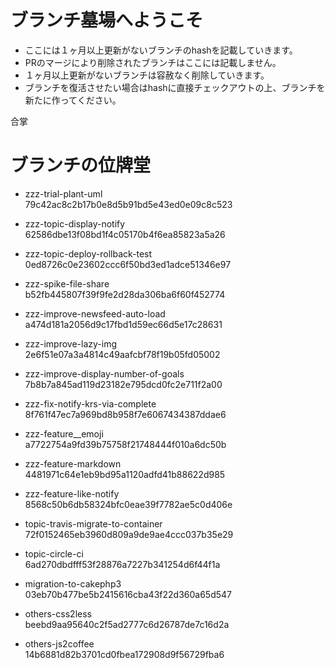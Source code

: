 # ブランチ墓場へようこそ
- ここには１ヶ月以上更新がないブランチのhashを記載していきます。
- PRのマージにより削除されたブランチはここには記載しません。
- １ヶ月以上更新がないブランチは容赦なく削除していきます。
- ブランチを復活させたい場合はhashに直接チェックアウトの上、ブランチを新たに作ってください。

合掌

# ブランチの位牌堂
- zzz-trial-plant-uml  
  79c42ac8c2b17b0e8d5b91bd5e43ed0e09c8c523

- zzz-topic-display-notify  
  62586dbe13f08bd1f4c05170b4f6ea85823a5a26

- zzz-topic-deploy-rollback-test  
  0ed8726c0e23602ccc6f50bd3ed1adce51346e97

- zzz-spike-file-share  
  b52fb445807f39f9fe2d28da306ba6f60f452774

- zzz-improve-newsfeed-auto-load  
  a474d181a2056d9c17fbd1d59ec66d5e17c28631

- zzz-improve-lazy-img  
  2e6f51e07a3a4814c49aafcbf78f19b05fd05002

- zzz-improve-display-number-of-goals  
  7b8b7a845ad119d23182e795dcd0fc2e711f2a00

- zzz-fix-notify-krs-via-complete  
  8f761f47ec7a969bd8b958f7e6067434387ddae6

- zzz-feature__emoji  
  a7722754a9fd39b75758f21748444f010a6dc50b

- zzz-feature-markdown  
  4481971c64e1eb9bd95a1120adfd41b88622d985

- zzz-feature-like-notify  
  8568c50b6db58324bfc0eae39f7782ae5c0d406e

- topic-travis-migrate-to-container  
  72f0152465eb3960d809a9de9ae4ccc037b35e29

- topic-circle-ci  
  6ad270dbdfff53f28876a7227b341254d6f44f1a

- migration-to-cakephp3  
  03eb70b477be5b2415616cba43f22d360a65d547
  
- others-css2less  
  beebd9aa95640c2f5ad2777c6d26787de7c16d2a
  
- others-js2coffee  
  14b6881d82b3701cd0fbea172908d9f56729fba6
